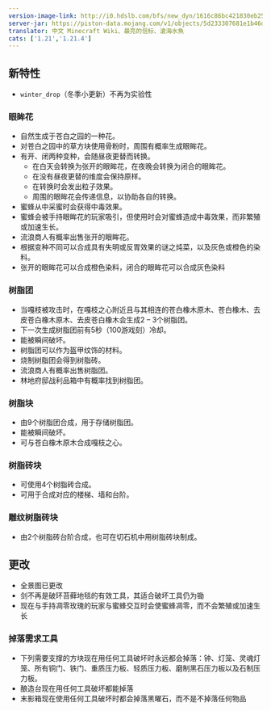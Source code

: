 ```yaml
---
version-image-link: http://i0.hdslb.com/bfs/new_dyn/1616c86bc421830eb254e1c82bf90043558830935.png
server-jar: https://piston-data.mojang.com/v1/objects/5d233307681e1b46dfd4fba4f022c1cac2b58e60/server.jar
translator: 中文 Minecraft Wiki、最亮的信标、滄海水魚
cats: ['1.21','1.21.4']
---
```

## 新特性
* `winter_drop`（冬季小更新）不再为实验性

### 眼眸花
* 自然生成于苍白之园的一种花。
* 对苍白之园中的草方块使用骨粉时，周围有概率生成眼眸花。
* 有开、闭两种变种，会随昼夜更替而转换。
    * 在白天会转换为张开的眼眸花，在夜晚会转换为闭合的眼眸花。
    * 在没有昼夜更替的维度会保持原样。
    * 在转换时会发出粒子效果。
    * 周围的眼眸花会传递信息，以协助各自的转换。
* 蜜蜂从中采蜜时会获得中毒效果。
* 蜜蜂会被手持眼眸花的玩家吸引，但使用时会对蜜蜂造成中毒效果，而非繁殖或加速生长。
* 流浪商人有概率出售张开的眼眸花。
* 根据变种不同可以合成具有失明或反胃效果的谜之炖菜，以及灰色或橙色的染料。
* 张开的眼眸花可以合成橙色染料，闭合的眼眸花可以合成灰色染料

### 树脂团
* 当嘎枝被攻击时，在嘎枝之心附近且与其相连的苍白橡木原木、苍白橡木、去皮苍白橡木原木、去皮苍白橡木会生成2 – 3个树脂团。
* 下一次生成树脂团前有5秒（100游戏刻）冷却。
* 能被瞬间破坏。
* 树脂团可以作为盔甲纹饰的材料。
* 烧制树脂团会得到树脂砖。
* 流浪商人有概率出售树脂团。
* 林地府邸战利品箱中有概率找到树脂团。

### 树脂块
* 由9个树脂团合成，用于存储树脂团。
* 能被瞬间破坏。
* 可与苍白橡木原木合成嘎枝之心。

### 树脂砖块
* 可使用4个树脂砖合成。
* 可用于合成对应的楼梯、墙和台阶。

### 雕纹树脂砖块
* 由2个树脂砖台阶合成，也可在切石机中用树脂砖块制成。

## 更改
* 全景图已更改
* 剑不再是破环苔藓地毯的有效工具，其适合破坏工具仍为锄
* 现在与手持凋零玫瑰的玩家与蜜蜂交互时会使蜜蜂凋零，而不会繁殖或加速生长

### 掉落需求工具
* 下列需要支撑的方块现在用任何工具破坏时永远都会掉落：钟、灯笼、灵魂灯笼、所有铜门、铁门、重质压力板、轻质压力板、磨制黑石压力板以及石制压力板。
* 酿造台现在用任何工具破坏都能掉落
* 末影箱现在使用任何工具破坏时都会掉落黑曜石，而不是不掉落任何物品
